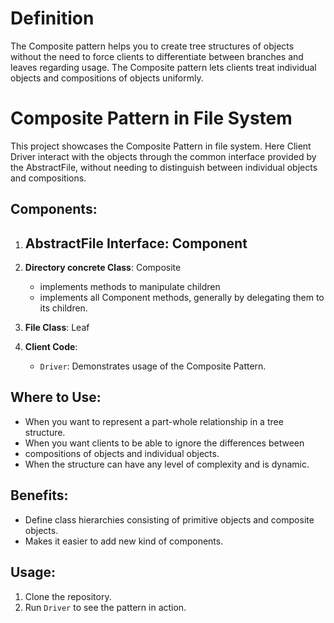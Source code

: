# Definition

The Composite pattern helps you to create tree structures of objects without
the need to force clients to differentiate between branches and leaves
regarding usage. The Composite pattern lets clients treat individual objects
and compositions of objects uniformly.


# Composite Pattern in File System

This project showcases the Composite Pattern in file system. Here Client Driver interact with the objects through the common interface provided by the AbstractFile, without needing to distinguish between individual objects and compositions.

## Components:

1. **AbstractFile Interface**: Component
   - 

2. **Directory concrete Class**: Composite
   - implements methods to manipulate children
   - implements all Component methods, generally by delegating them to its children.
   

3. **File Class**: Leaf

4. **Client Code**:
   - `Driver`: Demonstrates usage of the Composite Pattern.


## Where to Use:

- When you want to represent a part-whole relationship in a tree structure.
- When you want clients to be able to ignore the differences between
- compositions of objects and individual objects.
- When the structure can have any level of complexity and is dynamic.

## Benefits:

- Define class hierarchies consisting of primitive objects and composite objects.
- Makes it easier to add new kind of components.

## Usage:

1. Clone the repository.
2. Run `Driver` to see the pattern in action.


